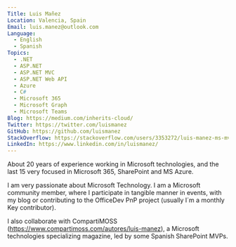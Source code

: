 ```yaml
---
Title: Luis Mañez
Location: Valencia, Spain
Email: luis.manez@outlook.com
Language:
  - English
  - Spanish
Topics:
  - .NET
  - ASP.NET
  - ASP.NET MVC
  - ASP.NET Web API
  - Azure
  - C#
  - Microsoft 365
  - Microsoft Graph
  - Microsoft Teams
Blog: https://medium.com/inherits-cloud/
Twitter: https://twitter.com/luismanez
GitHub: https://github.com/luismanez
StackOverflow: https://stackoverflow.com/users/3353272/luis-manez-ms-mvp
LinkedIn: https://www.linkedin.com/in/luismanez/
---
```

About 20 years of experience working in Microsoft technologies, and the last 15 very focused in Microsoft 365, SharePoint and MS Azure.

I am very passionate about Microsoft Technology. I am a Microsoft community member, where I participate in tangible manner in events, with my blog or contributing to the OfficeDev PnP project (usually I´m a monthly Key contributor).

I also collaborate with CompartiMOSS (https://www.compartimoss.com/autores/luis-manez), a Microsoft technologies specializing magazine, led by some Spanish SharePoint MVPs.
